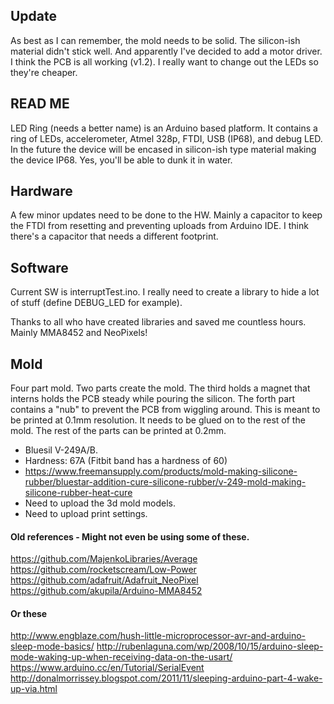 
## Update
As best as I can remember, the mold needs to be solid. The silicon-ish material didn't stick well. And apparently I've decided to add a motor driver. I think the PCB is all working (v1.2). I really want to change out the LEDs so they're cheaper.

## READ ME
LED Ring (needs a better name) is an Arduino based platform. It contains a ring of LEDs, accelerometer, Atmel 328p, FTDI, USB (IP68), and debug LED. In the future the device will be encased in silicon-ish type material making the device IP68. Yes, you'll be able to dunk it in water.

## Hardware
A few minor updates need to be done to the HW. Mainly a capacitor to keep the FTDI from resetting and preventing uploads from Arduino IDE. I think there's a capacitor that needs a different footprint.

## Software
Current SW is interruptTest.ino. I really need to create a library to hide a lot of stuff (define DEBUG_LED for example).

Thanks to all who have created libraries and saved me countless hours. Mainly MMA8452 and NeoPixels!

## Mold
Four part mold. Two parts create the mold. The third holds a magnet that interns holds the PCB steady while pouring the silicon. The forth part contains a "nub" to prevent the PCB from wiggling around. This is meant to be printed at 0.1mm resolution. It needs to be glued on to the rest of the mold. The rest of the parts can be printed at 0.2mm.
- Bluesil V-249A/B.
- Hardness: 67A (Fitbit band has a hardness of 60)
- https://www.freemansupply.com/products/mold-making-silicone-rubber/bluestar-addition-cure-silicone-rubber/v-249-mold-making-silicone-rubber-heat-cure
 - Need to upload the 3d mold models.
 - Need to upload print settings.


#### Old references - Might not even be using some of these.
https://github.com/MajenkoLibraries/Average
https://github.com/rocketscream/Low-Power
https://github.com/adafruit/Adafruit_NeoPixel
https://github.com/akupila/Arduino-MMA8452


#### Or these
http://www.engblaze.com/hush-little-microprocessor-avr-and-arduino-sleep-mode-basics/
http://rubenlaguna.com/wp/2008/10/15/arduino-sleep-mode-waking-up-when-receiving-data-on-the-usart/
https://www.arduino.cc/en/Tutorial/SerialEvent
http://donalmorrissey.blogspot.com/2011/11/sleeping-arduino-part-4-wake-up-via.html
